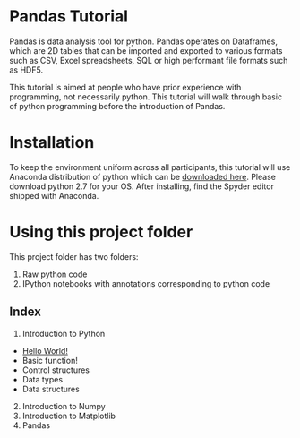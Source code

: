 # Pandas Tutorial

Pandas is data analysis tool for python. Pandas operates on Dataframes, which
are 2D tables that can be imported and exported to various formats such as 
CSV, Excel spreadsheets, SQL or high performant file formats such as HDF5. 

This tutorial is aimed at people who have prior experience with programming,
not necessarily python. This tutorial will walk through basic of python 
programming before the introduction of Pandas.

# Installation
To keep the environment uniform across all participants, this tutorial will
use Anaconda distribution of python which can be [downloaded here](https://www.continuum.io/downloads). 
Please download python 2.7 for your OS. After installing, find the Spyder
editor shipped with Anaconda.

# Using this project folder
This project folder has two folders:  
1. Raw python code  
2. IPython notebooks with annotations corresponding to python code

## Index
1. Introduction to Python
  * [Hello World!](python/1.hello_world.py)
  * Basic function!
  * Control structures
  * Data types
  * Data structures
2. Introduction to Numpy
3. Introduction to Matplotlib
4. Pandas
